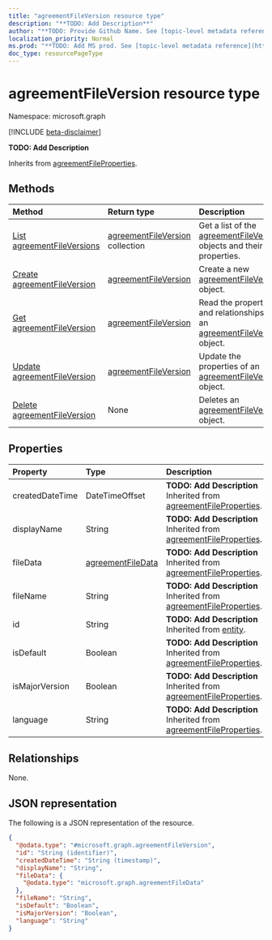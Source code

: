 ```yaml
---
title: "agreementFileVersion resource type"
description: "**TODO: Add Description**"
author: "**TODO: Provide Github Name. See [topic-level metadata reference](https://msgo.azurewebsites.net/add/document/guidelines/metadata.html#topic-level-metadata)**"
localization_priority: Normal
ms.prod: "**TODO: Add MS prod. See [topic-level metadata reference](https://msgo.azurewebsites.net/add/document/guidelines/metadata.html#topic-level-metadata)**"
doc_type: resourcePageType
---
```


# agreementFileVersion resource type

Namespace: microsoft.graph

[!INCLUDE [beta-disclaimer](../../includes/beta-disclaimer.md)]

**TODO: Add Description**


Inherits from [agreementFileProperties](../resources/agreementfileproperties.md).

## Methods
|Method|Return type|Description|
|:---|:---|:---|
|[List agreementFileVersions](../api/agreementfileversion-list.md)|[agreementFileVersion](../resources/agreementfileversion.md) collection|Get a list of the [agreementFileVersion](../resources/agreementfileversion.md) objects and their properties.|
|[Create agreementFileVersion](../api/agreementfileversion-create.md)|[agreementFileVersion](../resources/agreementfileversion.md)|Create a new [agreementFileVersion](../resources/agreementfileversion.md) object.|
|[Get agreementFileVersion](../api/agreementfileversion-get.md)|[agreementFileVersion](../resources/agreementfileversion.md)|Read the properties and relationships of an [agreementFileVersion](../resources/agreementfileversion.md) object.|
|[Update agreementFileVersion](../api/agreementfileversion-update.md)|[agreementFileVersion](../resources/agreementfileversion.md)|Update the properties of an [agreementFileVersion](../resources/agreementfileversion.md) object.|
|[Delete agreementFileVersion](../api/agreementfileversion-delete.md)|None|Deletes an [agreementFileVersion](../resources/agreementfileversion.md) object.|

## Properties
|Property|Type|Description|
|:---|:---|:---|
|createdDateTime|DateTimeOffset|**TODO: Add Description** Inherited from [agreementFileProperties](../resources/agreementfileproperties.md).|
|displayName|String|**TODO: Add Description** Inherited from [agreementFileProperties](../resources/agreementfileproperties.md).|
|fileData|[agreementFileData](../resources/agreementfiledata.md)|**TODO: Add Description** Inherited from [agreementFileProperties](../resources/agreementfileproperties.md).|
|fileName|String|**TODO: Add Description** Inherited from [agreementFileProperties](../resources/agreementfileproperties.md).|
|id|String|**TODO: Add Description** Inherited from [entity](../resources/entity.md).|
|isDefault|Boolean|**TODO: Add Description** Inherited from [agreementFileProperties](../resources/agreementfileproperties.md).|
|isMajorVersion|Boolean|**TODO: Add Description** Inherited from [agreementFileProperties](../resources/agreementfileproperties.md).|
|language|String|**TODO: Add Description** Inherited from [agreementFileProperties](../resources/agreementfileproperties.md).|

## Relationships
None.

## JSON representation
The following is a JSON representation of the resource.
<!-- {
  "blockType": "resource",
  "keyProperty": "id",
  "@odata.type": "microsoft.graph.agreementFileVersion",
  "baseType": "microsoft.graph.agreementFileProperties",
  "openType": false
}
-->
``` json
{
  "@odata.type": "#microsoft.graph.agreementFileVersion",
  "id": "String (identifier)",
  "createdDateTime": "String (timestamp)",
  "displayName": "String",
  "fileData": {
    "@odata.type": "microsoft.graph.agreementFileData"
  },
  "fileName": "String",
  "isDefault": "Boolean",
  "isMajorVersion": "Boolean",
  "language": "String"
}
```

